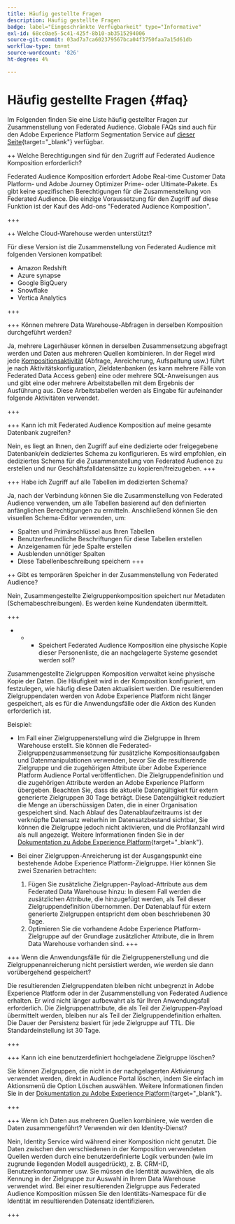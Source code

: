 ```yaml
---
title: Häufig gestellte Fragen
description: Häufig gestellte Fragen
badge: label="Eingeschränkte Verfügbarkeit" type="Informative"
exl-id: 68cc0ae5-5c41-425f-8b10-ab3515294006
source-git-commit: 03ad7a7ca602379567bca04f3750faa7a15d61db
workflow-type: tm+mt
source-wordcount: '826'
ht-degree: 4%

---
```


# Häufig gestellte Fragen {#faq}

Im Folgenden finden Sie eine Liste häufig gestellter Fragen zur Zusammenstellung von Federated Audience. Globale FAQs sind auch für den Adobe Experience Platform Segmentation Service auf [dieser Seite](https://experienceleague.adobe.com/en/docs/experience-platform/segmentation/faq){target="_blank"} verfügbar.


++ Welche Berechtigungen sind für den Zugriff auf Federated Audience Komposition erforderlich?

Federated Audience Komposition erfordert Adobe Real-time Customer Data Platform- und Adobe Journey Optimizer Prime- oder Ultimate-Pakete. Es gibt keine spezifischen Berechtigungen für die Zusammenstellung von Federated Audience. Die einzige Voraussetzung für den Zugriff auf diese Funktion ist der Kauf des Add-ons &quot;Federated Audience Komposition&quot;.

+++

++ Welche Cloud-Warehouse werden unterstützt?

Für diese Version ist die Zusammenstellung von Federated Audience mit folgenden Versionen kompatibel:

* Amazon Redshift
* Azure synapse
* Google BigQuery
* Snowflake
* Vertica Analytics

+++


+++ Können mehrere Data Warehouse-Abfragen in derselben Komposition durchgeführt werden?

Ja, mehrere Lagerhäuser können in derselben Zusammensetzung abgefragt werden und Daten aus mehreren Quellen kombinieren.  In der Regel wird jede [Kompositionsaktivität](../compositions/orchestrate-activities.md) (Abfrage, Anreicherung, Aufspaltung usw.) führt je nach Aktivitätskonfiguration, Zieldatenbanken (es kann mehrere Fälle von Federated Data Access geben) eine oder mehrere SQL-Anweisungen aus und gibt eine oder mehrere Arbeitstabellen mit dem Ergebnis der Ausführung aus. Diese Arbeitstabellen werden als Eingabe für aufeinander folgende Aktivitäten verwendet.

+++

+++ Kann ich mit Federated Audience Komposition auf meine gesamte Datenbank zugreifen?

Nein, es liegt an Ihnen, den Zugriff auf eine dedizierte oder freigegebene Datenbank/ein dediziertes Schema zu konfigurieren. Es wird empfohlen, ein dediziertes Schema für die Zusammenstellung von Federated Audience zu erstellen und nur Geschäftsfalldatensätze zu kopieren/freizugeben.
+++



+++ Habe ich Zugriff auf alle Tabellen im dedizierten Schema?

Ja, nach der Verbindung können Sie die Zusammenstellung von Federated Audience verwenden, um alle Tabellen basierend auf den definierten anfänglichen Berechtigungen zu ermitteln. Anschließend können Sie den visuellen Schema-Editor verwenden, um:

* Spalten und Primärschlüssel aus Ihren Tabellen
* Benutzerfreundliche Beschriftungen für diese Tabellen erstellen
* Anzeigenamen für jede Spalte erstellen
* Ausblenden unnötiger Spalten
* Diese Tabellenbeschreibung speichern
+++


++ Gibt es temporären Speicher in der Zusammenstellung von Federated Audience?

Nein, Zusammengestellte Zielgruppenkomposition speichert nur Metadaten (Schemabeschreibungen). Es werden keine Kundendaten übermittelt. <!--The Audience export flow is done directly from Adobe Experience Platform Audience Portal (via [Destination](../connections/destinations.md)) to the customer database. The creation and update flow is done directly from your data warehouse database to Adobe Experience Platform Audience Portal.-->

+++

+ + + Speichert Federated Audience Komposition eine physische Kopie dieser Personenliste, die an nachgelagerte Systeme gesendet werden soll?

Zusammengestellte Zielgruppen Komposition verwaltet keine physische Kopie der Daten. Die Häufigkeit wird in der Komposition konfiguriert, um festzulegen, wie häufig diese Daten aktualisiert werden. Die resultierenden Zielgruppendaten werden von Adobe Experience Platform nicht länger gespeichert, als es für die Anwendungsfälle oder die Aktion des Kunden erforderlich ist.

Beispiel:

* Im Fall einer Zielgruppenerstellung wird die Zielgruppe in Ihrem Warehouse erstellt. Sie können die Federated-Zielgruppenzusammensetzung für zusätzliche Kompositionsaufgaben und Datenmanipulationen verwenden, bevor Sie die resultierende Zielgruppe und die zugehörigen Attribute über Adobe Experience Platform Audience Portal veröffentlichen. Die Zielgruppendefinition und die zugehörigen Attribute werden an Adobe Experience Platform übergeben.
Beachten Sie, dass die aktuelle Datengültigkeit für extern generierte Zielgruppen 30 Tage beträgt. Diese Datengültigkeit reduziert die Menge an überschüssigen Daten, die in einer Organisation gespeichert sind. Nach Ablauf des Datenablaufzeitraums ist der verknüpfte Datensatz weiterhin im Datensatzbestand sichtbar, Sie können die Zielgruppe jedoch nicht aktivieren, und die Profilanzahl wird als null angezeigt. Weitere Informationen finden Sie in der [Dokumentation zu Adobe Experience Platform](https://experienceleague.adobe.com/en/docs/experience-platform/segmentation/faq#how-long-do-externally-generated-audiences-last-for){target="_blank"}.

* Bei einer Zielgruppen-Anreicherung ist der Ausgangspunkt eine bestehende Adobe Experience Platform-Zielgruppe. Hier können Sie zwei Szenarien betrachten:
   1. Fügen Sie zusätzliche Zielgruppen-Payload-Attribute aus dem Federated Data Warehouse hinzu: In diesem Fall werden die zusätzlichen Attribute, die hinzugefügt werden, als Teil dieser Zielgruppendefinition übernommen. Der Datenablauf für extern generierte Zielgruppen entspricht dem oben beschriebenen 30 Tage.
   1. Optimieren Sie die vorhandene Adobe Experience Platform-Zielgruppe auf der Grundlage zusätzlicher Attribute, die in Ihrem Data Warehouse vorhanden sind. <!--For example, you have an audience of customers who have shown interest in a particular product on the website for the last two months. You now want to take this audience and further segment it using Federated Audience Composition to only include customers who have a high credit score. The credit score is deemed sensitive and individual credit score data points are not copied over from the data warehouse.-->
+++

+++ Wenn die Anwendungsfälle für die Zielgruppenerstellung und die Zielgruppenanreicherung nicht persistiert werden, wie werden sie dann vorübergehend gespeichert?

Die resultierenden Zielgruppendaten bleiben nicht unbegrenzt in Adobe Experience Platform oder in der Zusammenstellung von Federated Audience erhalten. Er wird nicht länger aufbewahrt als für Ihren Anwendungsfall erforderlich. Die Zielgruppenattribute, die als Teil der Zielgruppen-Payload übermittelt werden, bleiben nur als Teil der Zielgruppendefinition erhalten. Die Dauer der Persistenz basiert für jede Zielgruppe auf TTL. Die Standardeinstellung ist 30 Tage.

+++

+++ Kann ich eine benutzerdefiniert hochgeladene Zielgruppe löschen?

Sie können Zielgruppen, die nicht in der nachgelagerten Aktivierung verwendet werden, direkt in Audience Portal löschen, indem Sie einfach im Aktionsmenü die Option Löschen auswählen. Weitere Informationen finden Sie in der [Dokumentation zu Adobe Experience Platform](https://experienceleague.adobe.com/en/docs/experience-platform/segmentation/faq#how-do-i-put-an-audience-in-the-deleted-state){target="_blank"}.

+++

+++ Wenn ich Daten aus mehreren Quellen kombiniere, wie werden die Daten zusammengeführt? Verwenden wir den Identity-Dienst?

Nein, Identity Service wird während einer Komposition nicht genutzt. Die Daten zwischen den verschiedenen in der Komposition verwendeten Quellen werden durch eine benutzerdefinierte Logik verbunden (wie im zugrunde liegenden Modell ausgedrückt), z. B. CRM-ID, Benutzerkontonummer usw. Sie müssen die Identität auswählen, die als Kennung in der Zielgruppe zur Auswahl in Ihrem Data Warehouse verwendet wird. Bei einer resultierenden Zielgruppe aus Federated Audience Komposition müssen Sie den Identitäts-Namespace für die Identität im resultierenden Datensatz identifizieren.

+++

<!--
+++If I want to combine federated data with datasets that live in Adobe Experience Platform, how is this done?

Likewise, the Identity Service is not being leveraged in this scenario either. The data model underpinning a composition needs to express how the data warehouse data and the audience to be enriched are related. e.g. assume an existing audience in Adobe Experience Platform contains several attributes, among which is the CRM ID. Assume transactional data is in the data warehouse containing purchases with various attributes, including the CRM ID of the purchaser. The end-user would have to specify that the CRM ID for both objects is used to stitch the two objects together.

+++
-->

